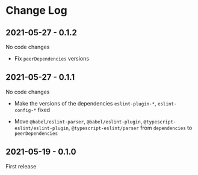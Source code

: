 # Change Log

## 2021-05-27 - 0.1.2

No code changes

- Fix `peerDependencies` versions

## 2021-05-27 - 0.1.1

No code changes

- Make the versions of the dependencies `eslint-plugin-*`, `eslint-config-*` fixed

- Move `@babel/eslint-parser`, `@babel/eslint-plugin`, `@typescript-eslint/eslint-plugin`, `@typescript-eslint/parser`
  from `dependencies` to `peerDependencies`

## 2021-05-19 - 0.1.0

First release
